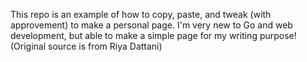 This repo is an example of how to copy, paste, and tweak (with approvement) to make a personal page. I'm very new to Go and web development, but able to make a simple page for my writing purpose! (Original source is from Riya Dattani)